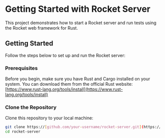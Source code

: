 # Getting Started with Rocket Server

This project demonstrates how to start a Rocket server and run tests using the Rocket web framework for Rust.

## Getting Started

Follow the steps below to set up and run the Rocket server:

### Prerequisites

Before you begin, make sure you have Rust and Cargo installed on your system. You can download them from the official Rust website: [https://www.rust-lang.org/tools/install](https://www.rust-lang.org/tools/install)

### Clone the Repository

Clone this repository to your local machine:

```bash
git clone https://[github.com/your-username/rocket-server.git](https://github.com/ajibadeabd/flight-chatbot-be)https://github.com/ajibadeabd/flight-chatbot-be
cd rocket-server
